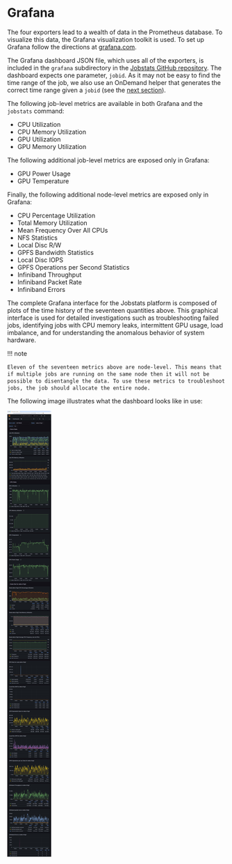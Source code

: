 # Grafana

The four exporters lead to a wealth of data in the Prometheus database. To visualize this data, the Grafana visualization toolkit is used. To set up Grafana follow the directions at <a href="https://grafana.com/grafana/" target="_blank">grafana.com</a>.

The Grafana dashboard JSON file, which uses all of the exporters, is included in the `grafana` subdirectory in the <a href="https://github.com/PrincetonUniversity/jobstats/tree/main/grafana" target="_blank">Jobstats GitHub repository</a>. The dashboard expects one parameter, `jobid`. As it may not be easy to find the time range of the job, we also use an OnDemand helper that generates the correct time range given a `jobid` (see the [next section](ood.md)).

The following job-level metrics are available in both Grafana and the `jobstats` command:

- CPU Utilization
- CPU Memory Utilization
- GPU Utilization 
- GPU Memory Utilization 

The following additional job-level metrics are exposed only in Grafana:

- GPU Power Usage
- GPU Temperature 

Finally, the following additional node-level metrics are exposed only in Grafana:

- CPU Percentage Utilization
- Total Memory Utilization
- Mean Frequency Over All CPUs
- NFS Statistics
- Local Disc R/W
- GPFS Bandwidth Statistics
- Local Disc IOPS
- GPFS Operations per Second Statistics 
- Infiniband Throughput
- Infiniband Packet Rate
- Infiniband Errors

The complete Grafana interface for the Jobstats platform is composed of plots of the time history of the seventeen quantities above. This graphical interface is used for detailed investigations such as troubleshooting failed jobs, identifying jobs with CPU memory leaks, intermittent GPU usage, load imbalance, and for understanding the anomalous behavior of system hardware.

!!! note
    
    Eleven of the seventeen metrics above are node-level. This means that if multiple jobs are running on the same node then it will not be possible to disentangle the data. To use these metrics to troubleshoot jobs, the job should allocate the entire node.

The following image illustrates what the dashboard looks like in use:

![Grafana dashboard](../grafana_dashboard_single.jpg)
